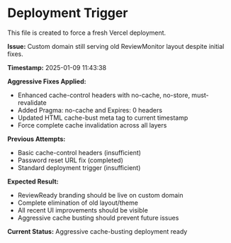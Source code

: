 # Deployment Trigger

This file is created to force a fresh Vercel deployment.

**Issue:** Custom domain still serving old ReviewMonitor layout despite initial fixes.

**Timestamp:** 2025-01-09 11:43:38

**Aggressive Fixes Applied:**
- Enhanced cache-control headers with no-cache, no-store, must-revalidate
- Added Pragma: no-cache and Expires: 0 headers
- Updated HTML cache-bust meta tag to current timestamp
- Force complete cache invalidation across all layers

**Previous Attempts:**
- Basic cache-control headers (insufficient)
- Password reset URL fix (completed)
- Standard deployment trigger (insufficient)

**Expected Result:** 
- ReviewReady branding should be live on custom domain
- Complete elimination of old layout/theme
- All recent UI improvements should be visible
- Aggressive cache busting should prevent future issues

**Current Status:** Aggressive cache-busting deployment ready
